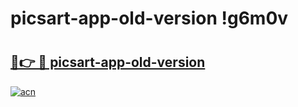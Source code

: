 # picsart-app-old-version !g6m0v

# <h2><a href="https://c0znqr.esa.edu.pl?title=picsart-app-old-version&ref=g6m0v">🔗👉 🔴 picsart-app-old-version</a></h2>

[![acn](https://github.com/user-attachments/assets/0f9c940e-d8b0-45ae-aac7-cd30a18b3e1c)](https://c0znqr.esa.edu.pl?title=picsart-app-old-version&ref=g6m0v)

